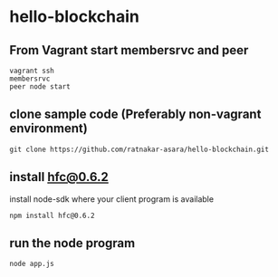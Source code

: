 # hello-blockchain

## From Vagrant start membersrvc and peer
```
vagrant ssh
membersrvc
peer node start
```


## clone sample code (Preferably non-vagrant environment)
```
git clone https://github.com/ratnakar-asara/hello-blockchain.git
```

## install hfc@0.6.2
 install node-sdk where your client program is available 
 
`npm install hfc@0.6.2`

## run the node program

`node app.js`

